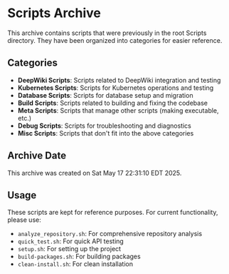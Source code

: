 # Scripts Archive

This archive contains scripts that were previously in the root Scripts directory.
They have been organized into categories for easier reference.

## Categories

- **DeepWiki Scripts**: Scripts related to DeepWiki integration and testing
- **Kubernetes Scripts**: Scripts for Kubernetes operations and testing
- **Database Scripts**: Scripts for database setup and migration
- **Build Scripts**: Scripts related to building and fixing the codebase
- **Meta Scripts**: Scripts that manage other scripts (making executable, etc.)
- **Debug Scripts**: Scripts for troubleshooting and diagnostics
- **Misc Scripts**: Scripts that don't fit into the above categories

## Archive Date

This archive was created on Sat May 17 22:31:10 EDT 2025.

## Usage

These scripts are kept for reference purposes. For current functionality, please use:

- `analyze_repository.sh`: For comprehensive repository analysis
- `quick_test.sh`: For quick API testing
- `setup.sh`: For setting up the project
- `build-packages.sh`: For building packages
- `clean-install.sh`: For clean installation
